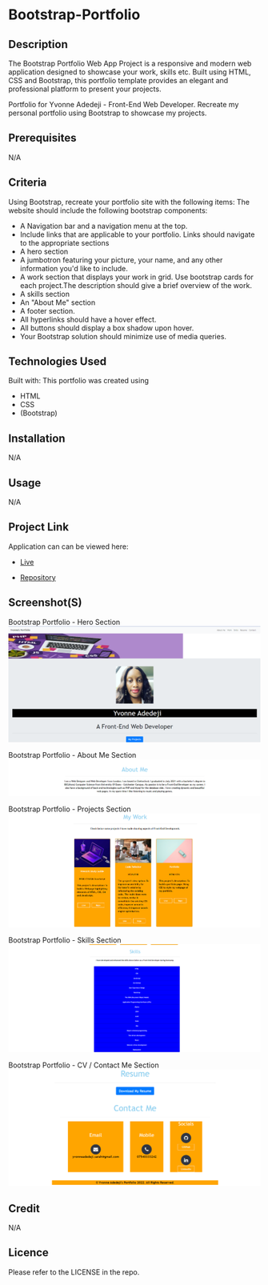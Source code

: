 # Bootstrap-Portfolio

## Description
The Bootstrap Portfolio Web App Project is a responsive and modern web application designed to showcase your work, skills etc. Built using HTML, CSS and Bootstrap, this portfolio template provides an elegant and professional platform to present your projects.

Portfolio for Yvonne Adedeji - Front-End Web Developer. Recreate my personal portfolio using Bootstrap to showcase my projects. 

## Prerequisites
N/A

## Criteria
Using Bootstrap, recreate your portfolio site with the following items: The website should include the following bootstrap components:

* A Navigation bar and a navigation menu at the top.
* Include links that are applicable to your portfolio. Links should navigate to the appropriate sections
* A hero section
* A jumbotron featuring your picture, your name, and any other information you'd like to include.
* A work section that displays your work in grid.
Use bootstrap cards for each project.The description should give a brief overview of the work.
* A skills section
* An "About Me" section
* A footer section.
* All hyperlinks should have a hover effect.
* All buttons should display a box shadow upon hover.
* Your Bootstrap solution should minimize use of media queries.

## Technologies Used
Built with:
This portfolio was created using
* HTML
* CSS
* (Bootstrap)

## Installation
N/A

## Usage
N/A

## Project Link
Application can can be viewed here: 
* [Live](https://yvonnesarah.github.io/Bootstrap-Portfolio/)

* [Repository](https://github.com/yvonnesarah/Bootstrap-Portfolio)

## Screenshot(S)
Bootstrap Portfolio - Hero Section
![Screenshot](assets/images/hero-section.png "Bootstrap Portfolio - Hero Section")

Bootstrap Portfolio - About Me Section
![Screenshot](assets/images/about-me-section.png "Bootstrap Portfolio - About Me Section")

Bootstrap Portfolio - Projects Section
![Screenshot](assets/images/projects-section.png "Bootstrap Portfolio - Projects Section")

Bootstrap Portfolio - Skills Section
![Screenshot](assets/images/skills-section.png "Bootstrap Portfolio - Skills Section")

Bootstrap Portfolio - CV / Contact Me Section
![Screenshot](assets/images/cv-contact-me-section.png "Bootstrap Portfolio - CV / Contact Me Section")

## Credit
N/A

## Licence
Please refer to the LICENSE in the repo.


